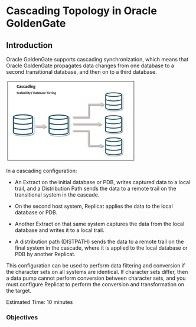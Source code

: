 # Cascading Topology in Oracle GoldenGate


## Introduction

Oracle GoldenGate supports cascading synchronization, which means that Oracle GoldenGate propagates data changes from one database to a second transitional database, and then on to a third database.

![The image shows the six different topologies implemented using Oracle GoldenGate data replication.](./images/cascading.png)

In a cascading configuration: 

* An Extract on the initial database or PDB, writes captured data to a local trail, and a Distribution Path sends the data to a remote trail on the transitional system in the cascade.

* On the second host system, Replicat applies the data to the local database or PDB.

* Another Extract on that same system captures the data from the local database and writes it to a local trail.

* A distribution path (DISTPATH) sends the data to a remote trail on the final system in the cascade, where it is applied to the local database or PDB by another Replicat.

This configuration can be used to perform data filtering and conversion if the character sets on all systems are identical. If character sets differ, then a data pump cannot perform conversion between character sets, and you must configure Replicat to perform the conversion and transformation on the target.

 

Estimated Time: 10 minutes

### Objectives